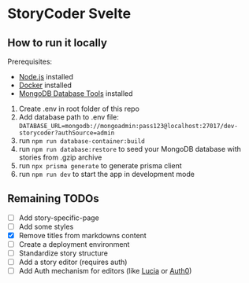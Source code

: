 # StoryCoder Svelte

## How to run it locally

Prerequisites:
- [Node.js](https://nodejs.org/en/) installed
- [Docker](https://www.docker.com/) installed
- [MongoDB Database Tools](https://www.mongodb.com/docs/database-tools/installation/installation/) installed

1. Create .env in root folder of this repo
2. Add database path to .env file: `DATABASE_URL=mongodb://mongoadmin:pass123@localhost:27017/dev-storycoder?authSource=admin`
3. run `npm run database-container:build`
4. run `npm run database:restore` to seed your MongoDB database with stories from .gzip archive
5. run `npx prisma generate` to generate prisma client
6. run `npm run dev` to start the app in development mode


## Remaining TODOs

- [ ] Add story-specific-page
- [ ] Add some styles
- [x] Remove titles from markdowns content
- [ ] Create a deployment environment
- [ ] Standardize story structure 
- [ ] Add a story editor (requires auth)
- [ ] Add Auth mechanism for editors (like [Lucia](https://lucia-auth.com/) or [Auth0](https://auth0.com/)) 

[//]: # (## Building)

[//]: # ()
[//]: # (To create a production version of your app:)

[//]: # ()
[//]: # (```bash)

[//]: # (npm run build)

[//]: # (```)

[//]: # ()
[//]: # (You can preview the production build with `npm run preview`.)

[//]: # ()
[//]: # (> To deploy your app, you may need to install an [adapter]&#40;https://kit.svelte.dev/docs/adapters&#41; for your target environment.)
